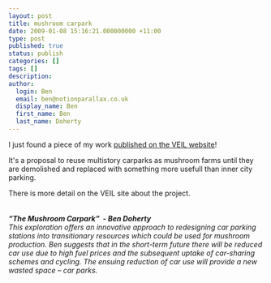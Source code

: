 ```yaml
---
layout: post
title: mushroom carpark
date: 2009-01-08 15:16:21.000000000 +11:00
type: post
published: true
status: publish
categories: []
tags: []
description:
author:
  login: Ben
  email: ben@notionparallax.co.uk
  display_name: Ben
  first_name: Ben
  last_name: Doherty
---
```

<p>I just found a piece of my work <a href="http://ecoinnovationlab.com/design-studios/meals-in-metropolis" target="_blank">published on the VEIL website</a>!</p>
<p>It's a proposal to reuse multistory carparks as mushroom farms until they are demolished and replaced with something more usefull than inner city parking.</p>
<p>There is more detail on the VEIL site about the project.</p>
<p><img src="{{ site.baseurl }}/assets/1-BD.jpg" alt="" /></p>
<h6><strong style="margin: 0px; padding: 0px; font-weight: bold;">“The Mushroom Carpark”  - Ben Doherty</strong><br />
This exploration offers an innovative approach to redesigning car parking stations into transitionary resources which could be used for mushroom production. Ben suggests that in the short-term future there will be reduced car use due to high fuel prices and the subsequent uptake of car-sharing schemes and cycling. The ensuing reduction of car use will provide a new wasted space – car parks.</h6>
